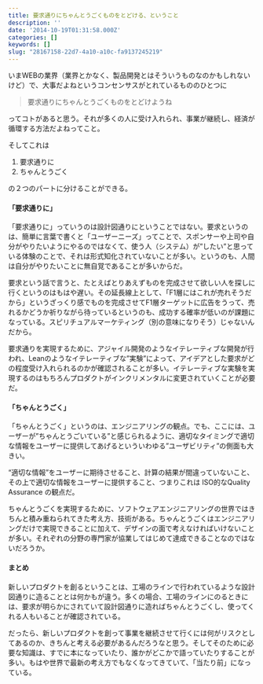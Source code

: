 ```yaml
---
title: 要求通りにちゃんとうごくものをとどける、ということ
description: ''
date: '2014-10-19T01:31:58.000Z'
categories: []
keywords: []
slug: "28167158-22d7-4a10-a10c-fa9137245219"
---
```

いまWEBの業界（業界とかなく、製品開発とはそういうものなのかもしれないけど）で、大事だよねというコンセンサスがとれているもののひとつに

> 要求通りにちゃんとうごくものをとどけようね

ってコトがあると思う。それが多くの人に受け入れられ、事業が継続し、経済が循環する方法だよねってこと。

そしてこれは

1.  要求通りに
2.  ちゃんとうごく

の２つのパートに分けることができる。

#### 「要求通りに」

「要求通りに」っていうのは設計図通りにということではない。要求というのは、簡単に言葉で書くと「ユーザーニーズ」ってことで、スポンサーや上司や自分がやりたいようにやるのではなくて、使う人（システム）が”したい”と思っている体験のことで、それは形式知化されていないことが多い。というのも、人間は自分がやりたいことに無自覚であることが多いからだ。

要求という話で言うと、たとえばとりあえずものを完成させて欲しい人を探しに行くというのはもはや遅い。その延長線上として、「F1層にはこれが売れそうだから」というざっくり感でものを完成させてF1層ターゲットに広告をうって、売れるかどうか祈りながら待っているというのも、成功する確率が低いのが課題になっている。スピリチュアルマーケティング（別の意味になりそう）じゃないんだから。

要求通りを実現するために、アジャイル開発のようなイテレーティブな開発が行われ、Leanのようなイテレーティブな”実験”によって、アイデアとした要求がどの程度受け入れられるのかが確認されることが多い。イテレーティブな実験を実現するのはもちろんプロダクトがインクリメンタルに変更されていくことが必要だ。

#### 「ちゃんとうごく」

「ちゃんとうごく」というのは、エンジニアリングの観点。でも、ここには、ユーザーが”ちゃんとうごいている”と感じられるように、適切なタイミングで適切な情報をユーザーに提供してあげるといういわゆる”ユーザビリティ”の側面も大きい。

“適切な情報”をユーザーに期待させること、計算の結果が間違っていないこと、その上で適切な情報をユーザーに提供すること、つまりこれは ISO的なQuality Assurance の観点だ。

ちゃんとうごくを実現するために、ソフトウェアエンジニアリングの世界ではきちんと積み重ねられてきた考え方、技術がある。ちゃんとうごくはエンジニアリングだけで実現できることに加えて、デザインの面で考えなければいけないことが多い。それぞれの分野の専門家が協業してはじめて達成できることなのではないだろうか。

#### まとめ

新しいプロダクトを創るということは、工場のラインで行われているような設計図通りに造ることとは何かもが違う。多くの場合、工場のラインにのるときには、要求が明らかにされていて設計図通りに造ればちゃんとうごくし、使ってくれる人もいることが確認されている。

だったら、新しいプロダクトを創って事業を継続させて行くには何がリスクとしてあるのか、きちんと考える必要があるんだろうなと思う。そしてそのために必要な知識は、すでに本になっていたり、誰かがどこかで語っていたりすることが多い。もはや世界で最新の考え方でもなくなってきていて、「当たり前」になっている。